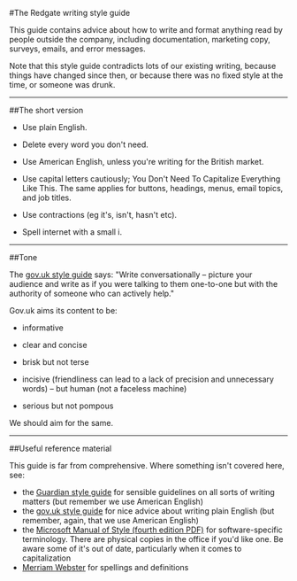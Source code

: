 #The Redgate writing style guide

This guide contains advice about how to write and format anything read by people outside the company, including documentation, marketing copy, surveys, emails, and error messages.

Note that this style guide contradicts lots of our existing writing, because things have changed since then, or because there was no fixed style at the time, or someone was drunk.

---

##The short version

* Use plain English.

* Delete every word you don't need.

* Use American English, unless you're writing for the British market.

* Use capital letters cautiously; You Don't Need To Capitalize Everything Like This. The same applies for buttons, headings, menus, email topics, and job titles.

* Use contractions (eg it's, isn't, hasn't etc).

* Spell internet with a small i.

---

##Tone

The [gov.uk style guide](https://www.gov.uk/guidance/content-design/writing-for-gov-uk) says: "Write conversationally – picture your audience and write as if you were talking to them one-to-one but with the authority of someone who can actively help."

Gov.uk aims its content to be:

* informative

* clear and concise

* brisk but not terse

* incisive (friendliness can lead to a lack of precision and unnecessary words) – but human (not a faceless machine)

* serious but not pompous

We should aim for the same.

---

##<a name="reference"></a>Useful reference material

This guide is far from comprehensive. Where something isn't covered here, see:

* the [Guardian style guide](http://www.theguardian.com/guardian-observer-style-guide-a) for sensible guidelines on all sorts of writing matters (but remember we use American English)
* the [gov.uk style guide](https://www.gov.uk/guidance/content-design/writing-for-gov-uk) for nice advice about writing plain English (but remember, again, that we use American English)
* the [Microsoft Manual of Style (fourth edition PDF)](https://ptgmedia.pearsoncmg.com/images/9780735648715/samplepages/9780735648715.pdf) for software-specific terminology. There are physical copies in the office if you'd like one. Be aware some of it's out of date, particularly when it comes to capitalization
* [Merriam Webster](http://www.merriam-webster.com) for spellings and definitions